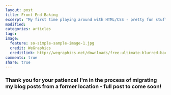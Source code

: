 ```yaml
---
layout: post
title: Front End Baking
excerpt: "My first time playing around with HTML/CSS - pretty fun stuff"
modified:
categories: articles
tags:
image:
  feature: so-simple-sample-image-1.jpg
  credit: WeGraphics
  creditlink: http://wegraphics.net/downloads/free-ultimate-blurred-background-pack/
comments: true
share: true
---
```


### Thank you for your patience! I'm in the process of migrating my blog posts from a former location - full post to come soon!

<!-- So I bake. I bake a lot. I am trying to figure out how to design myself a baking website so I can share recipes and showcase all my artsy baking!! Check out [**my first attempts**]() - but be nice, I'm just starting out!! -->